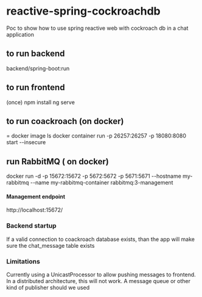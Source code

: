 # reactive-spring-cockroachdb
Poc to show how to use spring reactive web with cockroach db in a chat application

## to run backend
backend/spring-boot:run
## to run frontend
(once) npm install
ng serve

## to run coackroach (on docker)
<imageid> = docker image ls 
docker container run -p 26257:26257 -p 18080:8080 <imageid> start --insecure

## run RabbitMQ ( on docker)
docker run -d -p 15672:15672 -p 5672:5672 -p 5671:5671 --hostname my-rabbitmq --name my-rabbitmq-container rabbitmq:3-management

#### Management endpoint
http://localhost:15672/

### Backend startup
If a valid connection to coackroach database exists, than the app will make sure the chat_message table exists

### Limitations
Currently using a UnicastProcessor to allow pushing messages to frontend. 
In a distributed architecture, this will not work.
A message queue or other kind of publisher should we used